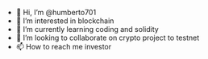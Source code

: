 - 👋 Hi, I’m @humberto701
- 👀 I’m interested in blockchain 
- 🌱 I’m currently learning coding and solidity 
- 💞️ I’m looking to collaborate on crypto project to testnet
- 📫 How to reach me investor 

<!---
humberto701/humberto701 is a ✨ special ✨ repository because its `README.md` (this file) appears on your GitHub profile.
You can click the Preview link to take a look at your changes.
--->
